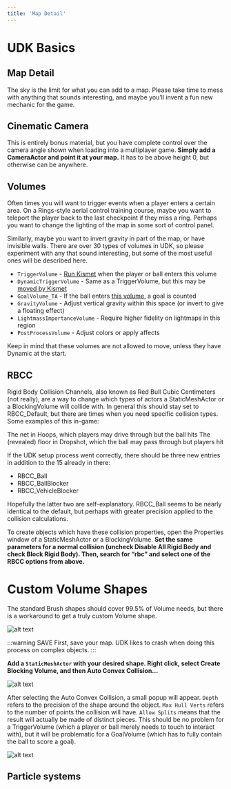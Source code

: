 ```yaml
---
title: 'Map Detail'
---
```

# UDK Basics

## Map Detail

The sky is the limit for what you can add to a map. Please take time to mess with anything that sounds interesting, and maybe you’ll invent a fun new mechanic for the game.

## Cinematic Camera

This is entirely bonus material, but you have complete control over the camera angle shown when loading into a multiplayer game. **Simply add a CameraActor and point it at your map.** It has to be above height 0, but otherwise can be anywhere.

## Volumes

Often times you will want to trigger events when a player enters a certain area. On a Rings-style aerial control training course, maybe you want to teleport the player back to the last checkpoint if they miss a ring. Perhaps you want to change the lighting of the map in some sort of control panel.

Similarly, maybe you want to invert gravity in part of the map, or have invisible walls. There are over 30 types of volumes in UDK, so please experiment with any that sound interesting, but some of the most useful ones will be described here.

* `TriggerVolume` - [Run Kismet](../kismet/03_trigger) when the player or ball enters this volume
* `DynamicTriggerVolume` - Same as a TriggerVolume, but this may be [moved by Kismet](../kismet/03_trigger)
* `GoalVolume_TA` - If the ball enters [this volume](09_game_items.html#goalvolume-ta), a goal is counted
* `GravityVolume` - Adjust vertical gravity within this space (or invert to give a floating effect)
* `LightmassImportanceVolume` - Require higher fidelity on lightmaps in this region
* `PostProcessVolume` - Adjust colors or apply affects

Keep in mind that these volumes are not allowed to move, unless they have Dynamic at the start.

## RBCC

Rigid Body Collision Channels, also known as Red Bull Cubic Centimeters (not really), are a way to change which types of actors a StaticMeshActor or a BlockingVolume will collide with. In general this should stay set to RBCC_Default, but there are times when you need specific collision types. Some examples of this in-game:

The net in Hoops, which players may drive through but the ball hits
The (revealed) floor in Dropshot, which the ball may pass through but players hit

If the UDK setup process went correctly, there should be three new entries in addition to the 15 already in there:
* RBCC_Ball
* RBCC_BallBlocker
* RBCC_VehicleBlocker

Hopefully the latter two are self-explanatory. RBCC_Ball seems to be nearly identical to the default, but perhaps with greater precision applied to the collision calculations.


To create objects which have these collision properties, open the Properties window of a StaticMeshActor or a BlockingVolume. **Set the same parameters for a normal collision (uncheck Disable All Rigid Body and check Block Rigid Body). Then, search for “rbc” and select one of the RBCC options from above.**

# Custom Volume Shapes

The standard Brush shapes should cover 99.5% of Volume needs, but there is a workaround to get a truly custom Volume shape.

![alt text](~@images/UDK/basics/image171.png "Unblocking the potential of custom volumes")

:::warning SAVE
First, save your map. UDK likes to crash when doing this process on complex objects.
:::

**Add a `StaticMeshActor` with your desired shape. Right click, select Create Blocking Volume, and then Auto Convex Collision…**

![alt text](~@images/UDK/basics/image134.png "Unblocking the potential of custom volumes")

After selecting the Auto Convex Collision, a small popup will appear. `Depth` refers to the precision of the shape around the object. `Max Hull Verts` refers to the number of points the collision will have. `Allow Splits` means that the result will actually be made of distinct pieces. This should be no problem for a TriggerVolume (which a player or ball merely needs to touch to interact with), but it will be problematic for a GoalVolume (which has to fully contain the ball to score a goal).

![alt text](~@images/UDK/basics/image43.png "Trigger warning")

## Particle systems <Badge text="not finished" type="warning"/>